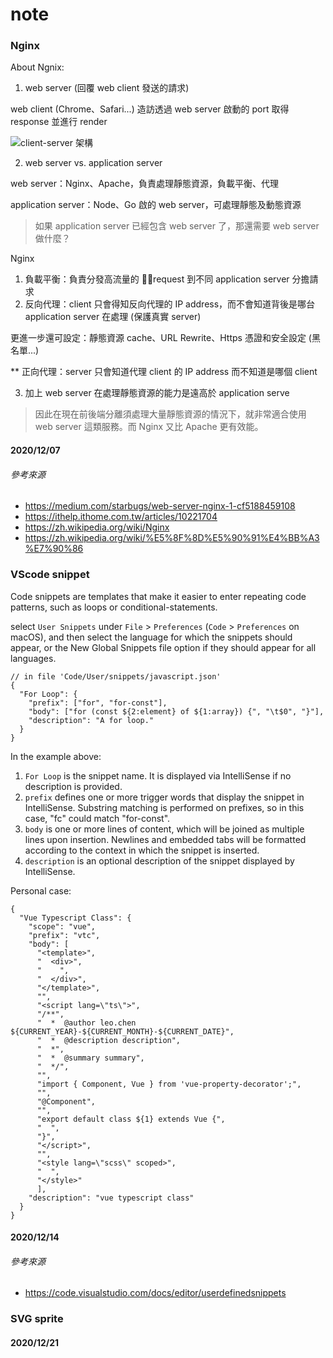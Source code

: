 # note

### Nginx

About Ngnix:

1. web server (回覆 web client 發送的請求)

web client (Chrome、Safari...) 造訪透過 web server 啟動的 port 取得 response 並進行 render

![client-server 架構](https://miro.medium.com/max/700/1*mRC9m1M4lKc9kq8s2yyWNg.png)

2. web server vs. application server

web server：Nginx、Apache，負責處理靜態資源，負載平衡、代理

application server：Node、Go 啟的 web server，可處理靜態及動態資源

> 如果 application server 已經包含 web server 了，那還需要 web server 做什麼？

Nginx

1. 負載平衡：負責分發高流量的 request 到不同 application server 分擔請求
2. 反向代理：client 只會得知反向代理的 IP address，而不會知道背後是哪台 application server 在處理 (保護真實 server)

更進一步還可設定：靜態資源 cache、URL Rewrite、Https 憑證和安全設定 (黑名單...)

\*\* 正向代理：server 只會知道代理 client 的 IP address 而不知道是哪個 client

3. 加上 web server 在處理靜態資源的能力是遠高於 application serve

> 因此在現在前後端分離須處理大量靜態資源的情況下，就非常適合使用 web server 這類服務。而 Nginx 又比 Apache 更有效能。

#### 2020/12/07

###### 參考來源

- https://medium.com/starbugs/web-server-nginx-1-cf5188459108
- https://ithelp.ithome.com.tw/articles/10221704
- https://zh.wikipedia.org/wiki/Nginx
- https://zh.wikipedia.org/wiki/%E5%8F%8D%E5%90%91%E4%BB%A3%E7%90%86

### VScode snippet

Code snippets are templates that make it easier to enter repeating code patterns, such as loops or conditional-statements.

select `User Snippets` under `File` > `Preferences` (`Code` > `Preferences` on macOS), and then select the language for which the snippets should appear, or the New Global Snippets file option if they should appear for all languages.

```javascript=
// in file 'Code/User/snippets/javascript.json'
{
  "For Loop": {
    "prefix": ["for", "for-const"],
    "body": ["for (const ${2:element} of ${1:array}) {", "\t$0", "}"],
    "description": "A for loop."
  }
}
```

In the example above:

1. `For Loop` is the snippet name. It is displayed via IntelliSense if no description is provided.
2. `prefix` defines one or more trigger words that display the snippet in IntelliSense. Substring matching is performed on prefixes, so in this case, "fc" could match "for-const".
3. `body` is one or more lines of content, which will be joined as multiple lines upon insertion. Newlines and embedded tabs will be formatted according to the context in which the snippet is inserted.
4. `description` is an optional description of the snippet displayed by IntelliSense.

Personal case:

```javascript=
{
  "Vue Typescript Class": {
    "scope": "vue",
    "prefix": "vtc",
    "body": [
      "<template>",
      "  <div>",
      "    ",
      "  </div>",
      "</template>",
      "",
      "<script lang=\"ts\">",
      "/**",
      "  *  @author leo.chen ${CURRENT_YEAR}-${CURRENT_MONTH}-${CURRENT_DATE}",
      "  *  @description description",
      "  *",
      "  *  @summary summary",
      "  */",
      "",
      "import { Component, Vue } from 'vue-property-decorator';",
      "",
      "@Component",
      "",
      "export default class ${1} extends Vue {",
      "  ",
      "}",
      "</script>",
      "",
      "<style lang=\"scss\" scoped>",
      "  ",
      "</style>"
      ],
    "description": "vue typescript class"
  }
}
```

#### 2020/12/14

###### 參考來源

- https://code.visualstudio.com/docs/editor/userdefinedsnippets

### SVG sprite

#### 2020/12/21
